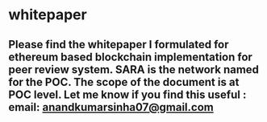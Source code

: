 # whitepaper
## Please find the whitepaper I formulated for ethereum based blockchain implementation for peer review system. SARA is the network named for the POC. The scope of the document is at POC level. Let me know if you find this useful :  email: anandkumarsinha07@gmail.com
